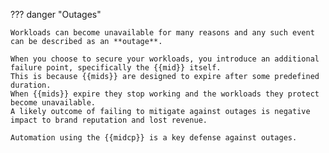 ??? danger "Outages"

    Workloads can become unavailable for many reasons and any such event can be described as an **outage**.

    When you choose to secure your workloads, you introduce an additional failure point, specifically the {{mid}} itself.
    This is because {{mids}} are designed to expire after some predefined duration.
    When {{mids}} expire they stop working and the workloads they protect become unavailable.
    A likely outcome of failing to mitigate against outages is negative impact to brand reputation and lost revenue.

    Automation using the {{midcp}} is a key defense against outages. 